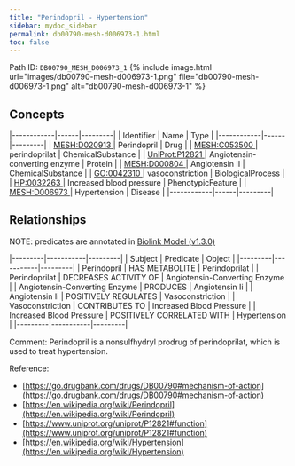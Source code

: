 ```yaml
---
title: "Perindopril - Hypertension"
sidebar: mydoc_sidebar
permalink: db00790-mesh-d006973-1.html
toc: false 
---
```



Path ID: `DB00790_MESH_D006973_1`
{% include image.html url="images/db00790-mesh-d006973-1.png" file="db00790-mesh-d006973-1.png" alt="db00790-mesh-d006973-1" %}

## Concepts

|------------|------|---------|
| Identifier | Name | Type    |
|------------|------|---------|
| <a href="https://identifiers.org/MESH:D020913">MESH:D020913 </a> | Perindopril | Drug |
| <a href="https://identifiers.org/MESH:C053500">MESH:C053500 </a> | perindoprilat | ChemicalSubstance |
| <a href="https://identifiers.org/UniProt:P12821">UniProt:P12821 </a> | Angiotensin-converting enzyme | Protein |
| <a href="https://identifiers.org/MESH:D000804">MESH:D000804 </a> | Angiotensin II | ChemicalSubstance |
| <a href="https://identifiers.org/GO:0042310">GO:0042310 </a> | vasoconstriction | BiologicalProcess |
| <a href="https://identifiers.org/HP:0032263">HP:0032263 </a> | Increased blood pressure | PhenotypicFeature |
| <a href="https://identifiers.org/MESH:D006973">MESH:D006973 </a> | Hypertension | Disease |
|------------|------|---------|

## Relationships


NOTE: predicates are annotated in <a href="https://github.com/biolink/biolink-model/releases/tag/v1.3.0">Biolink Model (v1.3.0)</a>

|---------|-----------|---------|
| Subject | Predicate | Object  |
|---------|-----------|---------|
| Perindopril | HAS METABOLITE | Perindoprilat |
| Perindoprilat | DECREASES ACTIVITY OF | Angiotensin-Converting Enzyme |
| Angiotensin-Converting Enzyme | PRODUCES | Angiotensin Ii |
| Angiotensin Ii | POSITIVELY REGULATES | Vasoconstriction |
| Vasoconstriction | CONTRIBUTES TO | Increased Blood Pressure |
| Increased Blood Pressure | POSITIVELY CORRELATED WITH | Hypertension |
|---------|-----------|---------|

Comment: Perindopril is a nonsulfhydryl prodrug of perindoprilat, which is used to treat hypertension.

Reference: 
  - [https://go.drugbank.com/drugs/DB00790#mechanism-of-action](https://go.drugbank.com/drugs/DB00790#mechanism-of-action)
  - [https://en.wikipedia.org/wiki/Perindopril](https://en.wikipedia.org/wiki/Perindopril)
  - [https://www.uniprot.org/uniprot/P12821#function](https://www.uniprot.org/uniprot/P12821#function)
  - [https://en.wikipedia.org/wiki/Hypertension](https://en.wikipedia.org/wiki/Hypertension)
